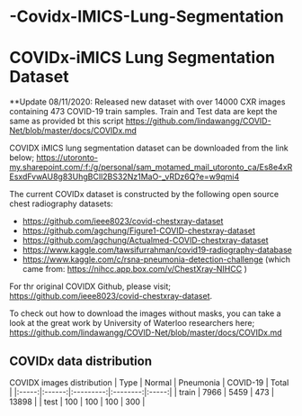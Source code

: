 # -Covidx-IMICS-Lung-Segmentation
# COVIDx-iMICS Lung Segmentation Dataset
**Update 08/11/2020: Released new dataset with over 14000 CXR images containing 473 COVID-19 train samples. Train and Test data are kept the same as provided bt this script https://github.com/lindawangg/COVID-Net/blob/master/docs/COVIDx.md


COVIDX iMICS lung segmentation dataset can be downloaded from the link below;
https://utoronto-my.sharepoint.com/:f:/g/personal/sam_motamed_mail_utoronto_ca/Es8e4xREsxdFvwAU8g83UhgBCIl2BS32Nz1MaO-_vRDz6Q?e=w9qmi4

The current COVIDx dataset is constructed by the following open source chest radiography datasets:
* https://github.com/ieee8023/covid-chestxray-dataset
* https://github.com/agchung/Figure1-COVID-chestxray-dataset
* https://github.com/agchung/Actualmed-COVID-chestxray-dataset
* https://www.kaggle.com/tawsifurrahman/covid19-radiography-database
* https://www.kaggle.com/c/rsna-pneumonia-detection-challenge (which came from: https://nihcc.app.box.com/v/ChestXray-NIHCC )

For thr original COVIDX Github, please visit;
https://github.com/ieee8023/covid-chestxray-dataset.

To check out how to download the images without masks, you can take a look at the great work by University of Waterloo researchers here; 
https://github.com/lindawangg/COVID-Net/blob/master/docs/COVIDx.md


## COVIDx data distribution

COVIDX images distribution
|  Type | Normal | Pneumonia | COVID-19 | Total |
|:-----:|:------:|:---------:|:--------:|:-----:|
| train |  7966  |    5459   |   473    | 13898 |
|  test |   100  |     100   |   100    |   300 |
